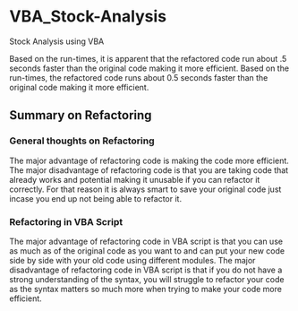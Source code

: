 # VBA_Stock-Analysis
Stock Analysis using VBA

Based on the run-times, it is apparent that the refactored code run about .5 seconds faster than the original code making it more efficient. 
Based on the run-times, the refactored code runs about 0.5 seconds faster than the original code making it more efficient. 

## Summary on Refactoring 

### General thoughts on Refactoring

The major advantage of refactoring code is making the code more efficient. The major disadvantage of refactoring code is that you are taking code that already works and potential making it unusable if you can refactor it correctly. For that reason it is always smart to save your original code just incase you end up not being able to refactor it. 


### Refactoring in VBA Script
The major advantage of refactoring code in VBA script is that you can use as much as of the original code as you want to and can put your new code side by side with your old code using different modules. The major disadvantage of refactoring code in VBA script is that if you do not have a strong understanding of the syntax, you will struggle to refactor your code as the syntax matters so much more when trying to make your code more efficient. 

